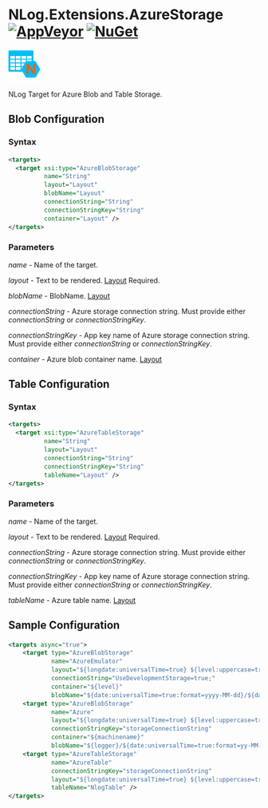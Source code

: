 # NLog.Extensions.AzureStorage [![AppVeyor](https://img.shields.io/appveyor/ci/JDetmar/nlog-extensions-azurestorage.svg)](https://ci.appveyor.com/project/JDetmar/nlog-extensions-azurestorage) [![NuGet](https://img.shields.io/nuget/v/NLog.Extensions.AzureStorage.svg)](https://www.nuget.org/packages/NLog.Extensions.AzureStorage/)

![logo](logo64.png?raw=true)

NLog Target for Azure Blob and Table Storage.


## Blob Configuration

### Syntax
```xml
<targets>
  <target xsi:type="AzureBlobStorage"
          name="String"
          layout="Layout"
          blobName="Layout"
          connectionString="String"
          connectionStringKey="String"
          container="Layout" />
</targets>
```


### Parameters

_name_ - Name of the target.

_layout_ - Text to be rendered. [Layout](https://github.com/NLog/NLog/wiki/Layouts) Required. 

_blobName_ - BlobName. [Layout](https://github.com/NLog/NLog/wiki/Layouts)  

_connectionString_ - Azure storage connection string. Must provide either _connectionString_ or _connectionStringKey_.

_connectionStringKey_ - App key name of Azure storage connection string. Must provide either _connectionString_ or _connectionStringKey_.

_container_ - Azure blob container name. [Layout](https://github.com/NLog/NLog/wiki/Layouts)


## Table Configuration

### Syntax
```xml
<targets>
  <target xsi:type="AzureTableStorage"
          name="String"
          layout="Layout"
          connectionString="String"
          connectionStringKey="String"
          tableName="Layout" />
</targets>
```
### Parameters

_name_ - Name of the target.

_layout_ - Text to be rendered. [Layout](https://github.com/NLog/NLog/wiki/Layouts) Required. 

_connectionString_ - Azure storage connection string. Must provide either _connectionString_ or _connectionStringKey_.

_connectionStringKey_ - App key name of Azure storage connection string. Must provide either _connectionString_ or _connectionStringKey_.

_tableName_ - Azure table name. [Layout](https://github.com/NLog/NLog/wiki/Layouts)


## Sample Configuration

```xml
<targets async="true">
    <target type="AzureBlobStorage"
            name="AzureEmulator"
            layout="${longdate:universalTime=true} ${level:uppercase=true} - ${logger}: ${message} ${exception:format=tostring:innerFormat=tostring:maxInnerExceptionLevel=1000}"
            connectionString="UseDevelopmentStorage=true;"
            container="${level}"
            blobName="${date:universalTime=true:format=yyyy-MM-dd}/${date:universalTime=true:format=HH}.log" />
    <target type="AzureBlobStorage"
            name="Azure"
            layout="${longdate:universalTime=true} ${level:uppercase=true} - ${logger}: ${message} ${exception:format=tostring:innerFormat=tostring:maxInnerExceptionLevel=1000}"
            connectionStringKey="storageConnectionString"
            container="${machinename}"
            blobName="${logger}/${date:universalTime=true:format=yy-MM-dd}/${date:universalTime=true:format=mm}.log" />
    <target type="AzureTableStorage"
            name="AzureTable"
            connectionStringKey="storageConnectionString"
            layout="${longdate:universalTime=true} ${level:uppercase=true} - ${logger}: ${message} ${exception:format=tostring:innerFormat=tostring:maxInnerExceptionLevel=1000}"
            tableName="NlogTable" />
</targets>
```
